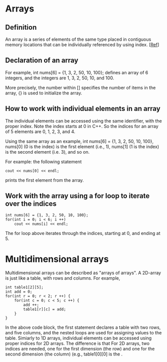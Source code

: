 # Arrays

## Definition 
An array is a series of elements of the same type placed in contiguous memory locations that can be individually referenced by using index. [[Ref](http://www.cplusplus.com/doc/tutorial/arrays/)]

## Declaration of an array
For example,
int nums[6] = {1, 3, 2, 50, 10, 100};
defines an array of 6 integers, and the integers are 1, 3, 2, 50, 10, and 100.

More precisely, the number within [] specifies the number of items in the array, {} is used to initialize the array.

## How to work with individual elements in an array
The individual elements can be accessed using the same identifier, with the proper index. Note the index starts at 0 in C++. 
So the indices for an array of 5 elements are 0, 1, 2, 3, and 4. 

Using the same array as an example, int nums[6] = {1, 3, 2, 50, 10, 100},
nums[0] (0 is the index) is the first element (i.e., 1), nums[1] (1 is the index) is the second element (i.e. 3), and so on.

For example: the following statement
```
cout << nums[0] << endl;
```
prints the first element from the array.

## Work with the array using a for loop to iterate over the indices
```
int nums[6] = {1, 3, 2, 50, 10, 100};
for(int i = 0; i < 6; i ++) 
	cout << nums[i] << endl;
```
The for loop above iterates through the indices, starting at 0, and ending at 5. 

# Multidimensional arrays
Multidimensional arrays can be described as "arrays of arrays". A 2D-array is just like a table, with rows and columns. 
For example,
```
int table1[2][5]; 
int add = 0;
for(int r = 0; r < 2; r ++) {
	for(int c = 0; c < 5; c ++) {
		add ++;
		table1[r][c] = add;
	}
}
```
In the above code block, the first statement declares a table with two rows, and five columns, and the nested loops are used for assigning values to the table. Simiarly to 1D arrays, individual elements can be accessed using proper indices for 2D arrays. The difference is that For 2D arrays, two indices are needed, one for the first dimension (the row) and one for the second dimension (the column) (e.g., table1[0][0] is the .
